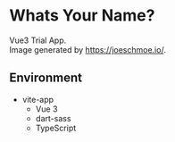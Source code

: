 # Whats Your Name?
Vue3 Trial App.  
Image generated by https://joeschmoe.io/.

## Environment
- vite-app
  - Vue 3
  - dart-sass
  - TypeScript